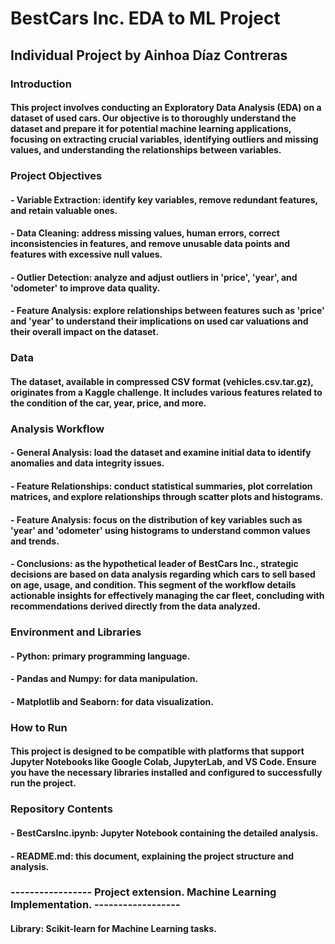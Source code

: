 # BestCars Inc. EDA to ML Project
## Individual Project by Ainhoa Díaz Contreras
### Introduction
#### This project involves conducting an Exploratory Data Analysis (EDA) on a dataset of used cars. Our objective is to thoroughly understand the dataset and prepare it for potential machine learning applications, focusing on extracting crucial variables, identifying outliers and missing values, and understanding the relationships between variables.
### Project Objectives
#### - Variable Extraction: identify key variables, remove redundant features, and retain valuable ones.
#### - Data Cleaning: address missing values, human errors, correct inconsistencies in features, and remove unusable data points and features with excessive null values.
#### - Outlier Detection: analyze and adjust outliers in 'price', 'year', and 'odometer' to improve data quality.
#### - Feature Analysis: explore relationships between features such as 'price' and 'year' to understand their implications on used car valuations and their overall impact on the dataset.
### Data
#### The dataset, available in compressed CSV format (vehicles.csv.tar.gz), originates from a Kaggle challenge. It includes various features related to the condition of the car, year, price, and more. 
### Analysis Workflow
#### - General Analysis: load the dataset and examine initial data to identify anomalies and data integrity issues.
#### - Feature Relationships: conduct statistical summaries, plot correlation matrices, and explore relationships through scatter plots and histograms.
#### - Feature Analysis: focus on the distribution of key variables such as 'year' and 'odometer' using histograms to understand common values and trends.
#### - Conclusions: as the hypothetical leader of BestCars Inc., strategic decisions are based on data analysis regarding which cars to sell based on age, usage, and condition. This segment of the workflow details actionable insights for effectively managing the car fleet, concluding with recommendations derived directly from the data analyzed.
### Environment and Libraries
#### - Python: primary programming language.
#### - Pandas and Numpy: for data manipulation.
#### - Matplotlib and Seaborn: for data visualization.
### How to Run
#### This project is designed to be compatible with platforms that support Jupyter Notebooks like Google Colab, JupyterLab, and VS Code. Ensure you have the necessary libraries installed and configured to successfully run the project.
### Repository Contents
#### - BestCarsInc.ipynb: Jupyter Notebook containing the detailed analysis.
#### - README.md: this document, explaining the project structure and analysis.

### ----------------- Project extension. Machine Learning Implementation. ------------------
#### Library: Scikit-learn for Machine Learning tasks.



